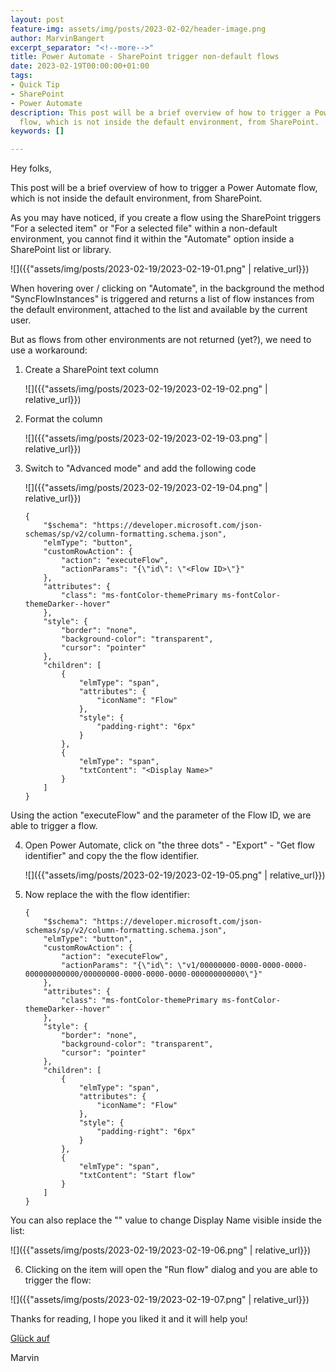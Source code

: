 ```yaml
---
layout: post
feature-img: assets/img/posts/2023-02-02/header-image.png
author: MarvinBangert
excerpt_separator: "<!--more-->"
title: Power Automate - SharePoint trigger non-default flows
date: 2023-02-19T00:00:00+01:00
tags:
- Quick Tip
- SharePoint
- Power Automate
description: This post will be a brief overview of how to trigger a Power Automate
  flow, which is not inside the default environment, from SharePoint.
keywords: []

---
```

Hey folks,

This post will be a brief overview of how to trigger a Power Automate flow, which is not inside the default environment, from SharePoint.

<!--more-->

As you may have noticed, if you create a flow using the SharePoint triggers "For a selected item" or "For a selected file" within a non-default environment, you cannot find it within the "Automate" option inside a SharePoint list or library.

![]({{"assets/img/posts/2023-02-19/2023-02-19-01.png" | relative_url}})

When hovering over / clicking on "Automate", in the background the method "SyncFlowInstances" is triggered and returns a list of flow instances from the default environment, attached to the list and available by the current user.

But as flows from other environments are not returned (yet?), we need to use a workaround:

1. Create a SharePoint text column

   ![]({{"assets/img/posts/2023-02-19/2023-02-19-02.png" | relative_url}})
   
2. Format the column

   ![]({{"assets/img/posts/2023-02-19/2023-02-19-03.png" | relative_url}})
   
3. Switch to "Advanced mode" and add the following code

   ![]({{"assets/img/posts/2023-02-19/2023-02-19-04.png" | relative_url}})

       {
           "$schema": "https://developer.microsoft.com/json-schemas/sp/v2/column-formatting.schema.json",
           "elmType": "button",
           "customRowAction": {
               "action": "executeFlow",
               "actionParams": "{\"id\": \"<Flow ID>\"}"
           },
           "attributes": {
               "class": "ms-fontColor-themePrimary ms-fontColor-themeDarker--hover"
           },
           "style": {
               "border": "none",
               "background-color": "transparent",
               "cursor": "pointer"
           },
           "children": [
               {
                   "elmType": "span",
                   "attributes": {
                       "iconName": "Flow"
                   },
                   "style": {
                       "padding-right": "6px"
                   }
               },
               {
                   "elmType": "span",
                   "txtContent": "<Display Name>"
               }
           ]
       }

  Using the action "executeFlow" and the parameter of the Flow ID, we are able to trigger a flow.

4. Open Power Automate, click on "the three dots" - "Export" - "Get flow identifier" and copy the the flow identifier.

   ![]({{"assets/img/posts/2023-02-19/2023-02-19-05.png" | relative_url}})
   
5. Now replace the <Flow ID> with the flow identifier:

       {
           "$schema": "https://developer.microsoft.com/json-schemas/sp/v2/column-formatting.schema.json",
           "elmType": "button",
           "customRowAction": {
               "action": "executeFlow",
               "actionParams": "{\"id\": \"v1/00000000-0000-0000-0000-000000000000/00000000-0000-0000-0000-000000000000\"}"
           },
           "attributes": {
               "class": "ms-fontColor-themePrimary ms-fontColor-themeDarker--hover"
           },
           "style": {
               "border": "none",
               "background-color": "transparent",
               "cursor": "pointer"
           },
           "children": [
               {
                   "elmType": "span",
                   "attributes": {
                       "iconName": "Flow"
                   },
                   "style": {
                       "padding-right": "6px"
                   }
               },
               {
                   "elmType": "span",
                   "txtContent": "Start flow"
               }
           ]
       }

  You can also replace the "<Display Name>" value to change Display Name visible inside the list:

  ![]({{"assets/img/posts/2023-02-19/2023-02-19-06.png" | relative_url}})

6. Clicking on the item will open the "Run flow" dialog and you are able to trigger the flow:

  ![]({{"assets/img/posts/2023-02-19/2023-02-19-07.png" | relative_url}})


Thanks for reading, I hope you liked it and it will help you!

[Glück auf](https://en.wikipedia.org/wiki/Gl%C3%BCck_auf)

Marvin
